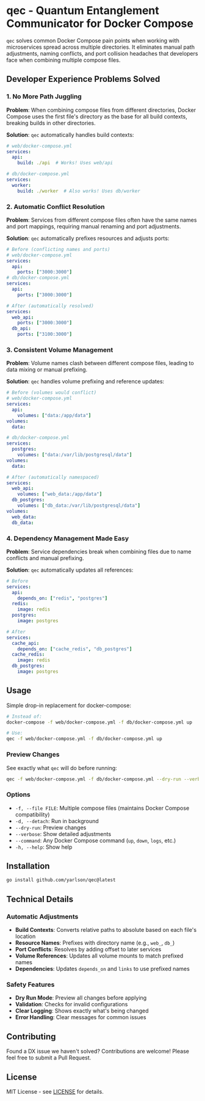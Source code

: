 # qec - Quantum Entanglement Communicator for Docker Compose

`qec` solves common Docker Compose pain points when working with microservices spread across multiple directories. It eliminates manual path adjustments, naming conflicts, and port collision headaches that developers face when combining multiple compose files.

## Developer Experience Problems Solved

### 1. No More Path Juggling
**Problem**: When combining compose files from different directories, Docker Compose uses the first file's directory as the base for all build contexts, breaking builds in other directories.

**Solution**: `qec` automatically handles build contexts:
```yaml
# web/docker-compose.yml
services:
  api:
    build: ./api  # Works! Uses web/api

# db/docker-compose.yml
services:
  worker:
    build: ./worker  # Also works! Uses db/worker
```

### 2. Automatic Conflict Resolution
**Problem**: Services from different compose files often have the same names and port mappings, requiring manual renaming and port adjustments.

**Solution**: `qec` automatically prefixes resources and adjusts ports:
```yaml
# Before (conflicting names and ports)
# web/docker-compose.yml
services:
  api:
    ports: ["3000:3000"]
# db/docker-compose.yml
services:
  api:
    ports: ["3000:3000"]

# After (automatically resolved)
services:
  web_api:
    ports: ["3000:3000"]
  db_api:
    ports: ["3100:3000"]
```

### 3. Consistent Volume Management
**Problem**: Volume names clash between different compose files, leading to data mixing or manual prefixing.

**Solution**: `qec` handles volume prefixing and reference updates:
```yaml
# Before (volumes would conflict)
# web/docker-compose.yml
services:
  api:
    volumes: ["data:/app/data"]
volumes:
  data:

# db/docker-compose.yml
services:
  postgres:
    volumes: ["data:/var/lib/postgresql/data"]
volumes:
  data:

# After (automatically namespaced)
services:
  web_api:
    volumes: ["web_data:/app/data"]
  db_postgres:
    volumes: ["db_data:/var/lib/postgresql/data"]
volumes:
  web_data:
  db_data:
```

### 4. Dependency Management Made Easy
**Problem**: Service dependencies break when combining files due to name conflicts and manual prefixing.

**Solution**: `qec` automatically updates all references:
```yaml
# Before
services:
  api:
    depends_on: ["redis", "postgres"]
  redis:
    image: redis
  postgres:
    image: postgres

# After
services:
  cache_api:
    depends_on: ["cache_redis", "db_postgres"]
  cache_redis:
    image: redis
  db_postgres:
    image: postgres
```

## Usage

Simple drop-in replacement for docker-compose:

```bash
# Instead of:
docker-compose -f web/docker-compose.yml -f db/docker-compose.yml up

# Use:
qec -f web/docker-compose.yml -f db/docker-compose.yml up
```

### Preview Changes

See exactly what `qec` will do before running:

```bash
qec -f web/docker-compose.yml -f db/docker-compose.yml --dry-run --verbose up
```

### Options

- `-f, --file FILE`: Multiple compose files (maintains Docker Compose compatibility)
- `-d, --detach`: Run in background
- `--dry-run`: Preview changes
- `--verbose`: Show detailed adjustments
- `--command`: Any Docker Compose command (`up`, `down`, `logs`, etc.)
- `-h, --help`: Show help

## Installation

```bash
go install github.com/yarlson/qec@latest
```

## Technical Details

### Automatic Adjustments

- **Build Contexts**: Converts relative paths to absolute based on each file's location
- **Resource Names**: Prefixes with directory name (e.g., `web_`, `db_`)
- **Port Conflicts**: Resolves by adding offset to later services
- **Volume References**: Updates all volume mounts to match prefixed names
- **Dependencies**: Updates `depends_on` and `links` to use prefixed names

### Safety Features

- **Dry Run Mode**: Preview all changes before applying
- **Validation**: Checks for invalid configurations
- **Clear Logging**: Shows exactly what's being changed
- **Error Handling**: Clear messages for common issues

## Contributing

Found a DX issue we haven't solved? Contributions are welcome! Please feel free to submit a Pull Request.

## License

MIT License - see [LICENSE](LICENSE) for details.
